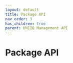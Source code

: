 ```yaml
---
layout: default
title: Package API
nav_order: 3
has_children: true
parent: UNIIQ Management API
---
```


# Package API
